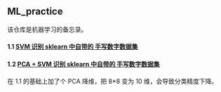 ## ML_practice

该仓库是机器学习的备忘录。

#### 1.1 [SVM 识别 sklearn 中自带的 手写数字数据集](1.1-SVM_HandWrittenDigits_recognize.ipynb)

#### 1.2 [PCA + SVM 识别 sklearn 中自带的 手写数字数据集](1.2-PCA+SVM_HandWrittenDigits_recognize.ipynb)

在 1.1 的基础上加了个 PCA 降维，把 8*8 变为 10 维，会导致分类精度下降。